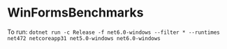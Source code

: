 # WinFormsBenchmarks

To run: `dotnet run -c Release -f net6.0-windows --filter * --runtimes net472 netcoreapp31 net5.0-windows net6.0-windows`
